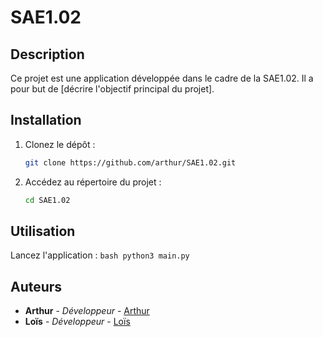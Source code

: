 # SAE1.02

## Description
Ce projet est une application développée dans le cadre de la SAE1.02. Il a pour but de [décrire l'objectif principal du projet].

## Installation
1. Clonez le dépôt :
    ```bash
    git clone https://github.com/arthur/SAE1.02.git
    ```
2. Accédez au répertoire du projet :
    ```bash
    cd SAE1.02
    ```

## Utilisation
Lancez l'application :
    ```bash
    python3 main.py
    ```


## Auteurs
- **Arthur** - *Développeur* - [Arthur](https://github.com/Gamotune)
- **Loïs** - *Développeur* - [Loïs](https://github.com/Ichillow)
